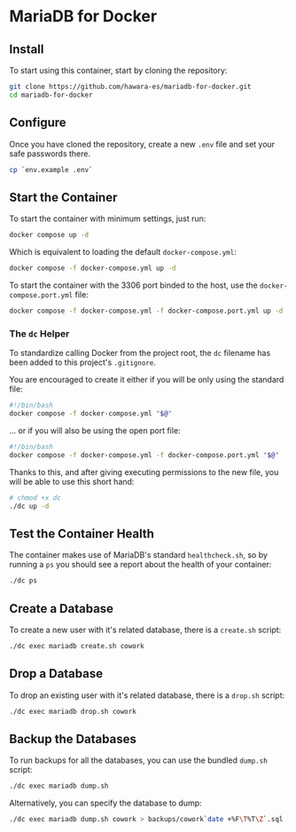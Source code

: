 # MariaDB for Docker

## Install

To start using this container, start by cloning the repository:

```bash
git clone https://github.com/hawara-es/mariadb-for-docker.git
cd mariadb-for-docker
```

## Configure

Once you have cloned the repository, create a new `.env` file and set your safe passwords there.

```bash
cp `env.example .env`
```

## Start the Container

To start the container with minimum settings, just run:

```bash
docker compose up -d
```

Which is equivalent to loading the default `docker-compose.yml`:

```bash
docker compose -f docker-compose.yml up -d
```

To start the container with the 3306 port binded to the host, use the `docker-compose.port.yml` file:

```bash
docker compose -f docker-compose.yml -f docker-compose.port.yml up -d
```

### The `dc` Helper

To standardize calling Docker from the project root, the `dc` filename has been added to this project's `.gitignore`.

You are encouraged to create it either if you will be only using the standard file:

```bash
#!/bin/bash
docker compose -f docker-compose.yml "$@"
```

... or if you will also be using the open port file:

```bash
#!/bin/bash
docker compose -f docker-compose.yml -f docker-compose.port.yml "$@"
```

Thanks to this, and after giving executing permissions to the new file, you will be able to use this short hand:

```bash
# chmod +x dc
./dc up -d
```

## Test the Container Health

The container makes use of MariaDB's standard `healthcheck.sh`, so by running a `ps` you should see a report about the health of your container:

```bash
./dc ps
```

## Create a Database

To create a new user with it's related database, there is a `create.sh` script:

```bash
./dc exec mariadb create.sh cowork
```

## Drop a Database

To drop an existing user with it's related database, there is a `drop.sh` script:

```bash
./dc exec mariadb drop.sh cowork
```

## Backup the Databases

To run backups for all the databases, you can use the bundled `dump.sh` script:

```bash
./dc exec mariadb dump.sh
```

Alternatively, you can specify the database to dump:

```bash
./dc exec mariadb dump.sh cowork > backups/cowork`date +%F\T%T\Z`.sql
```


